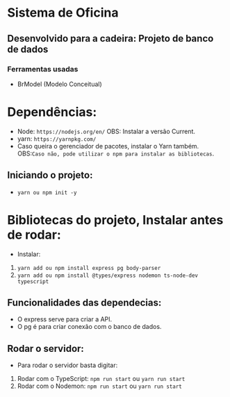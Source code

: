 # Sistema de Oficina
## Desenvolvido para a cadeira: Projeto de banco de dados

### Ferramentas usadas

- BrModel (Modelo Conceitual)

# Dependências:
 - Node: `https://nodejs.org/en/`
  OBS: Instalar a versão Current.
 - yarn: `https://yarnpkg.com/`
 - Caso queira o gerenciador de pacotes, instalar o Yarn também.
  OBS:`Caso não, pode utilizar o npm para instalar as bibliotecas`.

## Iniciando o projeto:
 - `yarn ou npm init -y`

# Bibliotecas do projeto, Instalar antes de rodar:
 - Instalar:
 1. `yarn add ou npm install express pg body-parser`
 2. `yarn add ou npm install @types/express nodemon ts-node-dev typescript`

## Funcionalidades das dependecias:
 - O express serve para criar a API.
 - O pg é para criar conexão com o banco de dados.

## Rodar o servidor:
 - Para rodar o servidor basta digitar:
 1. Rodar com o TypeScript: `npm run start` ou `yarn run start`
 2. Rodar com o Nodemon: `npm run start` ou `yarn run start`